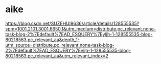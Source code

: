 # aike
<!-- SCSS 编译 -->

https://blog.csdn.net/SUZEHUI9636/article/details/128555535?spm=1001.2101.3001.6650.1&utm_medium=distribute.pc_relevant.none-task-blog-2%7Edefault%7EAD_ESQUERY%7Eyljh-1-128555535-blog-80218563.pc_relevant_aa&depth_1-utm_source=distribute.pc_relevant.none-task-blog-2%7Edefault%7EAD_ESQUERY%7Eyljh-1-128555535-blog-80218563.pc_relevant_aa&utm_relevant_index=2